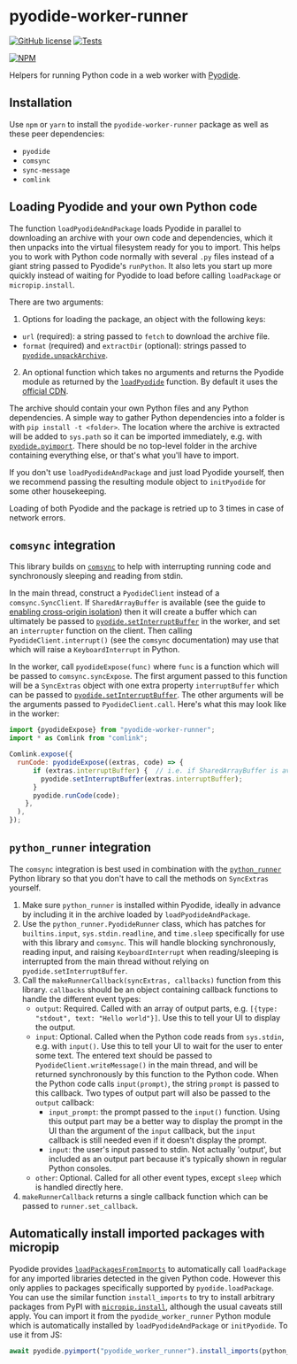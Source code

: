 # pyodide-worker-runner

[![GitHub license](https://img.shields.io/github/license/alexmojaki/pyodide-worker-runner?style=flat)](https://github.com/alexmojaki/pyodide-worker-runner/blob/master/LICENSE) [![Tests](https://github.com/alexmojaki/pyodide-worker-runner/workflows/CI/badge.svg)](https://github.com/alexmojaki/pyodide-worker-runner/actions)

[![NPM](https://nodei.co/npm/pyodide-worker-runner.png)](https://npmjs.org/package/pyodide-worker-runner)

Helpers for running Python code in a web worker with [Pyodide](https://pyodide.org/en/stable/).

## Installation

Use `npm` or `yarn` to install the `pyodide-worker-runner` package as well as these peer dependencies:

- `pyodide`
- `comsync`
- `sync-message`
- `comlink`

## Loading Pyodide and your own Python code

The function `loadPyodideAndPackage` loads Pyodide in parallel to downloading an archive with your own code and dependencies, which it then unpacks into the virtual filesystem ready for you to import. This helps you to work with Python code normally with several `.py` files instead of a giant string passed to Pyodide's `runPython`. It also lets you start up more quickly instead of waiting for Pyodide to load before calling `loadPackage` or `micropip.install`.

There are two arguments:

1. Options for loading the package, an object with the following keys:
  - `url` (required): a string passed to `fetch` to download the archive file.
  - `format` (required) and `extractDir` (optional): strings passed to [`pyodide.unpackArchive`](https://pyodide.org/en/stable/usage/api/js-api.html#pyodide.unpackArchive).
2. An optional function which takes no arguments and returns the Pyodide module as returned by the [`loadPyodide`](https://pyodide.org/en/stable/usage/api/js-api.html#globalThis.loadPyodide) function. By default it uses the [official CDN](https://pyodide.org/en/stable/usage/quickstart.html#setup).

The archive should contain your own Python files and any Python dependencies. A simple way to gather Python dependencies into a folder is with `pip install -t <folder>`. The location where the archive is extracted will be added to `sys.path` so it can be imported immediately, e.g. with [`pyodide.pyimport`](https://pyodide.org/en/stable/usage/api/js-api.html#pyodide.pyimport). There should be no top-level folder in the archive containing everything else, or that's what you'll have to import.

If you don't use `loadPyodideAndPackage` and just load Pyodide yourself, then we recommend passing the resulting module object to `initPyodide` for some other housekeeping.

Loading of both Pyodide and the package is retried up to 3 times in case of network errors.

## `comsync` integration

This library builds on [`comsync`](https://github.com/alexmojaki/comsync) to help with interrupting running code and synchronously sleeping and reading from stdin.

In the main thread, construct a `PyodideClient` instead of a `comsync.SyncClient`. If `SharedArrayBuffer` is available (see the guide to [enabling cross-origin isolation](https://web.dev/cross-origin-isolation-guide/#enable-cross-origin-isolation)) then it will create a buffer which can ultimately be passed to [`pyodide.setInterruptBuffer`](https://pyodide.org/en/stable/usage/api/js-api.html#pyodide.setInterruptBuffer) in the worker, and set an `interrupter` function on the client. Then calling `PyodideClient.interrupt()` (see the `comsync` documentation) may use that which will raise a `KeyboardInterrupt` in Python.

In the worker, call `pyodideExpose(func)` where `func` is a function which will be passed to `comsync.syncExpose`. The first argument passed to this function will be a `SyncExtras` object with one extra property `interruptBuffer` which can be passed to [`pyodide.setInterruptBuffer`](https://pyodide.org/en/stable/usage/api/js-api.html#pyodide.setInterruptBuffer). The other arguments will be the arguments passed to `PyodideClient.call`. Here's what this may look like in the worker:

```js
import {pyodideExpose} from "pyodide-worker-runner";
import * as Comlink from "comlink";

Comlink.expose({
  runCode: pyodideExpose((extras, code) => {
      if (extras.interruptBuffer) {  // i.e. if SharedArrayBuffer is available so this could be sent by the client
        pyodide.setInterruptBuffer(extras.interruptBuffer);
      }
      pyodide.runCode(code);
    },
  ),
});
```

## `python_runner` integration

The `comsync` integration is best used in combination with the [`python_runner`](https://github.com/alexmojaki/python_runner) Python library so that you don't have to call the methods on `SyncExtras` yourself.

1. Make sure `python_runner` is installed within Pyodide, ideally in advance by including it in the archive loaded by `loadPyodideAndPackage`.
2. Use the `python_runner.PyodideRunner` class, which has patches for `builtins.input`, `sys.stdin.readline`, and `time.sleep` specifically for use with this library and `comsync`. This will handle blocking synchronously, reading input, and raising `KeyboardInterrupt` when reading/sleeping is interrupted from the main thread without relying on `pyodide.setInterruptBuffer`.
3. Call the `makeRunnerCallback(syncExtras, callbacks)` function from this library. `callbacks` should be an object containing callback functions to handle the different event types:
   - `output`: Required. Called with an array of output parts, e.g. `[{type: "stdout", text: "Hello world"}]`. Use this to tell your UI to display the output.
   - `input`: Optional. Called when the Python code reads from `sys.stdin`, e.g. with `input()`. Use this to tell your UI to wait for the user to enter some text. The entered text should be passed to `PyodideClient.writeMessage()` in the main thread, and will be returned synchronously by this function to the Python code. When the Python code calls `input(prompt)`, the string `prompt` is passed to this callback. Two types of output part will also be passed to the `output` callback:
        - `input_prompt`: the prompt passed to the `input()` function. Using this output part may be a better way to display the prompt in the UI than the argument of the `input` callback, but the `input` callback is still needed even if it doesn't display the prompt.
        - `input`: the user's input passed to stdin. Not actually 'output', but included as an output part because it's typically shown in regular Python consoles.
   - `other`: Optional. Called for all other event types, except `sleep` which is handled directly here.
4. `makeRunnerCallback` returns a single callback function which can be passed to `runner.set_callback`.

## Automatically install imported packages with micropip

Pyodide provides [`loadPackagesFromImports`](https://pyodide.org/en/stable/usage/api/js-api.html#pyodide.loadPackagesFromImports) to automatically call `loadPackage` for any imported libraries detected in the given Python code. However this only applies to packages specifically supported by `pyodide.loadPackage`. You can use the similar function `install_imports` to try to install arbitrary packages from PyPI with [`micropip.install`](https://pyodide.org/en/stable/usage/api/micropip-api.html), although the usual caveats still apply. You can import it from the `pyodide_worker_runner` Python module which is automatically installed by `loadPyodideAndPackage` or `initPyodide`. To use it from JS:

```js
await pyodide.pyimport("pyodide_worker_runner").install_imports(python_source_code_string);
```
